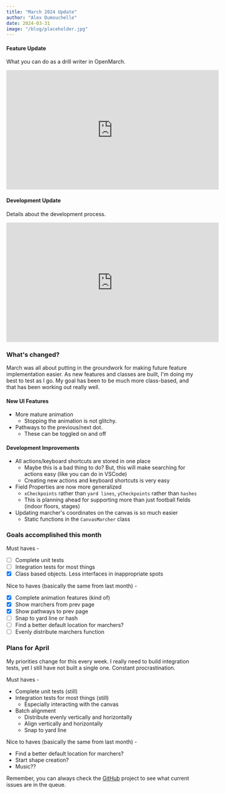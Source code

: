```yaml
---
title: "March 2024 Update"
author: "Alex Dumouchelle"
date: 2024-03-31
image: "/blog/placeholder.jpg"
---
```


#### Feature Update

What you can do as a drill writer in OpenMarch.

<iframe width="560" height="315" src="https://www.youtube.com/embed/-mBUa_jGB88?si=DXCMaNPPb4qFED8A" title="YouTube video player" frameborder="0" allow="accelerometer; autoplay; clipboard-write; encrypted-media; gyroscope; picture-in-picture; web-share" referrerpolicy="strict-origin-when-cross-origin" allowfullscreen></iframe>

<br />

#### Development Update

Details about the development process.

<iframe width="560" height="315" src="https://www.youtube.com/embed/qQRCLnHB4Sg?si=EQurxTNmJ2KGt0ik" title="YouTube video player" frameborder="0" allow="accelerometer; autoplay; clipboard-write; encrypted-media; gyroscope; picture-in-picture; web-share" referrerpolicy="strict-origin-when-cross-origin" allowfullscreen></iframe>

<br/>

### What's changed?

March was all about putting in the groundwork for making future feature implementation easier. As new features and classes are built, I'm doing my best to test as I go. My goal has been to be much more class-based, and that has been working out really well.

#### New UI Features

- More mature animation
  - Stopping the animation is not glitchy.
- Pathways to the previous/next dot.
  - These can be toggled on and off

#### Development Improvements

- All actions/keyboard shortcuts are stored in one place
  - Maybe this is a bad thing to do? But, this will make searching for actions easy (like you can do in VSCode)
  - Creating new actions and keyboard shortcuts is very easy
- Field Properties are now more generalized
  - `xCheckpoints` rather than `yard lines`, `yCheckpoints` rather than `hashes`
  - This is planning ahead for supporting more than just football fields (indoor floors, stages)
- Updating marcher's coordinates on the canvas is so much easier
  - Static functions in the `CanvasMarcher` class

### Goals accomplished this month

Must haves -

- [ ] Complete unit tests
- [ ] Integration tests for most things
- [x] Class based objects. Less interfaces in inappropriate spots

Nice to haves (basically the same from last month) -

- [x] Complete animation features (kind of)
- [x] Show marchers from prev page
- [x] Show pathways to prev page
- [ ] Snap to yard line or hash
- [ ] Find a better default location for marchers?
- [ ] Evenly distribute marchers function

### Plans for April

My priorities change for this every week. I really need to build integration tests, yet I still have not built a single one. Constant procrastination.

Must haves -

- Complete unit tests (still)
- Integration tests for most things (still)
  - Especially interacting with the canvas
- Batch alignment
  - Distribute evenly vertically and horizontally
  - Align vertically and horizontally
  - Snap to yard line

Nice to haves (basically the same from last month) -

- Find a better default location for marchers?
- Start shape creation?
- Music??

Remember, you can always check the [GitHub](https://github.com/AlexDumo/OpenMarch) project to see what current issues are in the queue.
